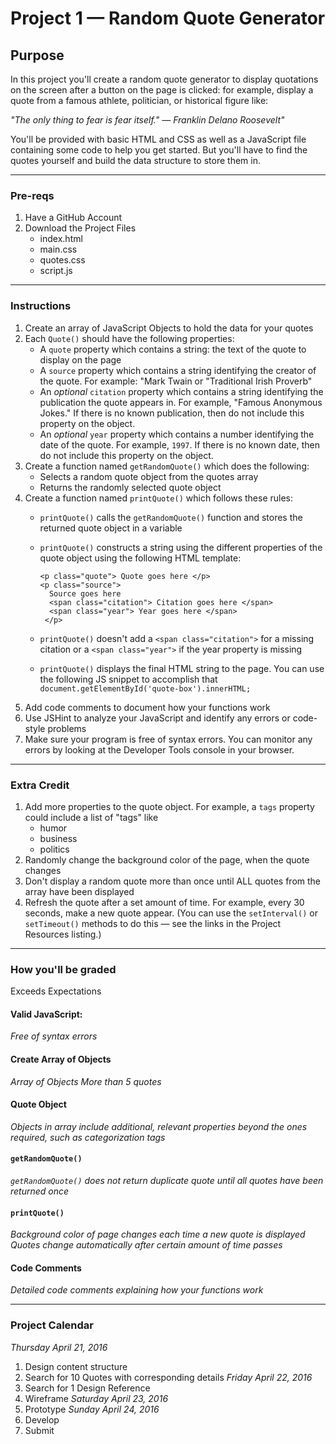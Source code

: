 # Project 1 — Random Quote Generator

## Purpose
In this project you'll create a random quote generator to display quotations on the screen after a button on the page is clicked: for example, display a quote from a famous athlete, politician, or historical figure like:

_"The only thing to fear is fear itself." — Franklin Delano Roosevelt"_

You'll be provided with basic HTML and CSS as well as a JavaScript file containing some code to help you get started. But you'll have to find the quotes yourself and build the data structure to store them in.

---

### Pre-reqs
1.  Have a GitHub Account
2.  Download the Project Files
    +  index.html
    +  main.css
    +  quotes.css
    +  script.js

---

### Instructions
1.  Create an array of JavaScript Objects to hold the data for your quotes
2.  Each `Quote()` should have the following properties:
    - A  `quote` property which contains a string: the text of the quote to display on the page
    - A `source` property which contains a string identifying the creator of the quote. For example: "Mark Twain or "Traditional Irish Proverb"
    - An _optional_ `citation` property which contains a string identifying the publication the quote appears in. For example, "Famous Anonymous Jokes." If there is no known publication, then do not include this property on the object.
    - An _optional_ `year` property which contains a number identifying the date of the quote. For example, `1997`. If there is no known date, then do not include this property on the object.
3.  Create a function named `getRandomQuote()` which does the following:
    - Selects a random quote object from the quotes array
    - Returns the randomly selected quote object
4.  Create a function named `printQuote()` which follows these rules:
    - `printQuote()` calls the `getRandomQuote()` function and stores the returned quote object in a variable
    - `printQuote()` constructs a string using the different properties of the quote object using the following HTML template:

      ```
      <p class="quote"> Quote goes here </p>
      <p class="source">
        Source goes here
        <span class="citation"> Citation goes here </span>
        <span class="year"> Year goes here </span>
       </p>

      ```
    - `printQuote()` doesn't add a `<span class="citation">` for a missing citation or a `<span class="year">` if the year property is missing
    - `printQuote()` displays the final HTML string to the page. You can use the following JS snippet to accomplish that `document.getElementById('quote-box').innerHTML;`
5.  Add code comments to document how your functions work
6.  Use JSHint to analyze your JavaScript and identify any errors or code-style problems
7.  Make sure your program is free of syntax errors. You can monitor any errors by looking at the Developer Tools console in your browser.

---

### Extra Credit
1.  Add more properties to the quote object. For example, a `tags` property could include a list of "tags" like
    - humor
    - business
    - politics
2.  Randomly change the background color of the page, when the quote changes
3.  Don't display a random quote more than once until ALL quotes from the array have been displayed
4.  Refresh the quote after a set amount of time. For example, every 30 seconds, make a new quote appear. (You can use the `setInterval()` or `setTimeout()` methods to do this — see the links in the Project Resources listing.)

---

### How you'll be graded
Exceeds Expectations

#### Valid JavaScript:
_Free of syntax errors_

#### Create Array of Objects
_Array of Objects_
_More than 5 quotes_

#### Quote Object
_Objects in array include additional, relevant properties beyond the ones required, such as categorization tags_

#### `getRandomQuote()`
_`getRandomQuote()` does not return duplicate quote until all quotes have been returned once_

#### `printQuote()`
_Background color of page changes each time a new quote is displayed_
_Quotes change automatically after certain amount of time passes_

#### Code Comments
_Detailed code comments explaining how your functions work_

---

### Project Calendar
_Thursday April 21, 2016_
1.  Design content structure
2.  Search for 10 Quotes with corresponding details
_Friday April 22, 2016_
3.  Search for 1 Design Reference
4.  Wireframe
_Saturday April 23, 2016_
5.  Prototype
_Sunday April 24, 2016_
6.  Develop
7.  Submit
